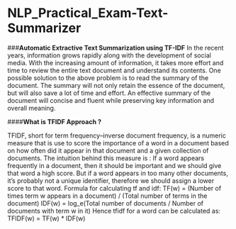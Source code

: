 # NLP_Practical_Exam-Text-Summarizer
###**Automatic Extractive Text Summarization using TF-IDF**
In the recent years, information grows rapidly along with the development of social media. With the increasing amount of information, it takes more effort and time to review the entire text document and understand its contents. One possible solution to the above problem is to read the summary of the document. The summary will not only retain the essence of the document, but will also save a lot of time and effort. An effective summary of the document will concise and fluent while preserving key information and overall meaning.

####**What is TFIDF Approach ?**

TFIDF, short for term frequency–inverse document frequency, is a numeric measure that is use to score the importance of a word in a document based on how often did it appear in that document and a given collection of documents. The intuition behind this measure is : If a word appears frequently in a document, then it should be important and we should give that word a high score. But if a word appears in too many other documents, it’s probably not a unique identifier, therefore we should assign a lower score to that word.
Formula for calculating tf and idf:
TF(w) = (Number of times term w appears in a document) / (Total number of terms in the document)
IDF(w) = log_e(Total number of documents / Number of documents with term w in it)
Hence tfidf for a word can be calculated as:
TFIDF(w) = TF(w) * IDF(w)

